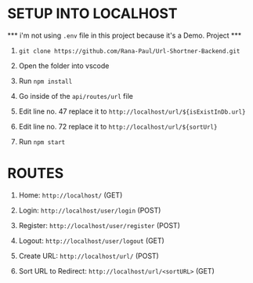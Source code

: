 
# SETUP INTO LOCALHOST

*** i'm not using `.env` file in this project because it's a Demo. Project ***

1) `git clone https://github.com/Rana-Paul/Url-Shortner-Backend.git`

2) Open the folder into vscode

3) Run `npm install`

4) Go inside of the `api/routes/url` file

5) Edit line no. 47 replace it to ``http://localhost/url/${isExistInDb.url}``

6) Edit line no. 72 replace it to ``http://localhost/url/${sortUrl}``

7) Run `npm start`

# ROUTES

1) Home: `http://localhost/` (GET)

2) Login: `http://localhost/user/login` (POST)

2) Register: `http://localhost/user/register` (POST)

3) Logout: `http://localhost/user/logout` (GET)

4) Create URL: `http://localhost/url/` (POST)

5) Sort URL to Redirect: `http://localhost/url/<sortURL>` (GET)
 


